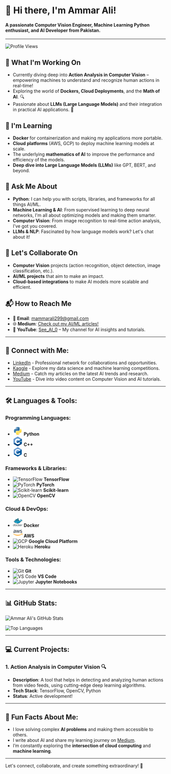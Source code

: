 # 👋 Hi there, I'm **Ammar Ali**!

#### A passionate **Computer Vision Engineer**, **Machine Learning** Python enthusiast, and **AI Developer** from Pakistan.

---

![Profile Views](https://komarev.com/ghpvc/?username=ammar-ali234&label=Profile%20views&color=0e75b6&style=flat)

## 🔭 What I'm Working On

- Currently diving deep into **Action Analysis in Computer Vision** – empowering machines to understand and recognize human actions in real-time!
- Exploring the world of **Dockers, Cloud Deployments**, and the **Math of AI**. 🔍
- Passionate about **LLMs (Large Language Models)** and their integration in practical AI applications. 🤖

## 🌱 I'm Learning

- **Docker** for containerization and making my applications more portable.
- **Cloud platforms** (AWS, GCP) to deploy machine learning models at scale.
- The underlying **mathematics of AI** to improve the performance and efficiency of the models.
- **Deep dive into Large Language Models (LLMs)** like GPT, BERT, and beyond.

## 💬 Ask Me About

- **Python**: I can help you with scripts, libraries, and frameworks for all things AI/ML.
- **Machine Learning & AI**: From supervised learning to deep neural networks, I'm all about optimizing models and making them smarter.
- **Computer Vision**: From image recognition to real-time action analysis, I’ve got you covered.
- **LLMs & NLP**: Fascinated by how language models work? Let's chat about it! 

## 👯 Let's Collaborate On

- **Computer Vision** projects (action recognition, object detection, image classification, etc.).
- **AI/ML projects** that aim to make an impact.
- **Cloud-based integrations** to make AI models more scalable and efficient.

## 📬 How to Reach Me

- 📧 **Email**: [mammarali299@gmail.com](mailto:mammarali299@gmail.com)
- 🌐 **Medium**: [Check out my AI/ML articles!](https://medium.com/@mammarali299)
- 🎥 **YouTube**: [See_AI_0](https://www.youtube.com/c/@see_ai_0) – My channel for AI insights and tutorials.

---

## 🔗 Connect with Me:

- [LinkedIn](https://linkedin.com/in/mammarali) - Professional network for collaborations and opportunities.
- [Kaggle](https://kaggle.com/ammarali76) - Explore my data science and machine learning competitions.
- [Medium](https://medium.com/@mammarali299) - Catch my articles on the latest AI trends and research.
- [YouTube](https://www.youtube.com/c/@see_ai_0) - Dive into video content on Computer Vision and AI tutorials.

---

## 🛠️ Languages & Tools:

### Programming Languages:
- <img src="https://raw.githubusercontent.com/devicons/devicon/master/icons/python/python-original.svg" alt="Python" width="30" height="30"> **Python**
- <img src="https://raw.githubusercontent.com/devicons/devicon/master/icons/cplusplus/cplusplus-original.svg" alt="C++" width="30" height="30"> **C++**
- <img src="https://raw.githubusercontent.com/devicons/devicon/master/icons/c/c-original.svg" alt="C" width="30" height="30"> **C**

### Frameworks & Libraries:
- <img src="https://www.vectorlogo.zone/logos/tensorflow/tensorflow-icon.svg" alt="TensorFlow" width="30" height="30"> **TensorFlow**
- <img src="https://www.vectorlogo.zone/logos/pytorch/pytorch-icon.svg" alt="PyTorch" width="30" height="30"> **PyTorch**
- <img src="https://upload.wikimedia.org/wikipedia/commons/0/05/Scikit_learn_logo_small.svg" alt="Scikit-learn" width="30" height="30"> **Scikit-learn**
- <img src="https://www.vectorlogo.zone/logos/opencv/opencv-icon.svg" alt="OpenCV" width="30" height="30"> **OpenCV**

### Cloud & DevOps:
- <img src="https://raw.githubusercontent.com/devicons/devicon/master/icons/docker/docker-original-wordmark.svg" alt="Docker" width="30" height="30"> **Docker**
- <img src="https://raw.githubusercontent.com/devicons/devicon/master/icons/amazonwebservices/amazonwebservices-original-wordmark.svg" alt="AWS" width="30" height="30"> **AWS**
- <img src="https://www.vectorlogo.zone/logos/google_cloud/google_cloud-icon.svg" alt="GCP" width="30" height="30"> **Google Cloud Platform**
- <img src="https://www.vectorlogo.zone/logos/heroku/heroku-icon.svg" alt="Heroku" width="30" height="30"> **Heroku**

### Tools & Technologies:
- <img src="https://www.vectorlogo.zone/logos/git-scm/git-scm-icon.svg" alt="Git" width="30" height="30"> **Git**
- <img src="https://upload.wikimedia.org/wikipedia/commons/2/2d/Visual_Studio_Code_1.35_icon.svg" alt="VS Code" width="30" height="30"> **VS Code**
- <img src="https://upload.wikimedia.org/wikipedia/commons/thumb/3/32/Jupyter_logo_2018.svg/512px-Jupyter_logo_2018.svg.png" alt="Jupyter" width="30" height="30"> **Jupyter Notebooks**

---

## 📊 GitHub Stats:

![Ammar Ali's GitHub Stats](https://github-readme-stats.vercel.app/api?username=ammar-ali234&show_icons=true&locale=en)

![Top Languages](https://github-readme-stats.vercel.app/api/top-langs?username=ammar-ali234&show_icons=true&locale=en&layout=compact)

---

## 💻 Current Projects:

### **1. Action Analysis in Computer Vision** 🔍
- **Description**: A tool that helps in detecting and analyzing human actions from video feeds, using cutting-edge deep learning algorithms.
- **Tech Stack**: TensorFlow, OpenCV, Python
- **Status**: Active development!

---

## 🎯 Fun Facts About Me:

- I love solving complex **AI problems** and making them accessible to others.
- I write about AI and share my learning journey on [Medium](https://medium.com/@mammarali299).
- I’m constantly exploring the **intersection of cloud computing** and **machine learning**.

---

Let's connect, collaborate, and create something extraordinary! 🚀
